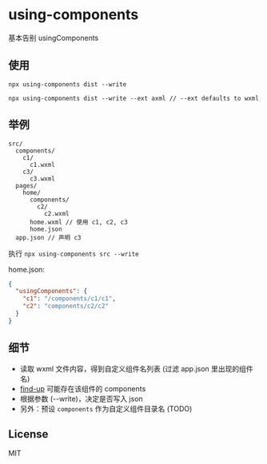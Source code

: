# using-components

基本告别 usingComponents

## 使用

```
npx using-components dist --write

npx using-components dist --write --ext axml // --ext defaults to wxml
```


## 举例

```
src/
  components/
    c1/
      c1.wxml
    c3/
      c3.wxml
  pages/
    home/
      components/
        c2/
          c2.wxml
      home.wxml // 使用 c1, c2, c3
      home.json
  app.json // 声明 c3
```

执行 `npx using-components src --write`

home.json:

```json
{
  "usingComponents": {
    "c1": "/components/c1/c1",
    "c2": "components/c2/c2"
  }
}
```

## 细节

* 读取 wxml 文件内容，得到自定义组件名列表 (过滤 app.json 里出现的组件名)
* [find-up](https://www.npmjs.com/package/find-up) 可能存在该组件的 components
* 根据参数 (--write)，决定是否写入 json
* 另外：预设 `components` 作为自定义组件目录名 (TODO)

## License

MIT

